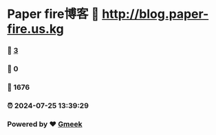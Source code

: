 # Paper fire博客 :link: http://blog.paper-fire.us.kg 
### :page_facing_up: [3](http://blog.paper-fire.us.kg/tag.html) 
### :speech_balloon: 0 
### :hibiscus: 1676 
### :alarm_clock: 2024-07-25 13:39:29 
### Powered by :heart: [Gmeek](https://github.com/Meekdai/Gmeek)
